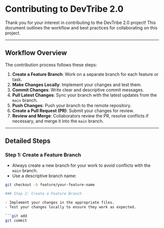 # Contributing to DevTribe 2.0

Thank you for your interest in contributing to the DevTribe 2.0 project! This document outlines the workflow and best practices for collaborating on this project.

---

## Workflow Overview

The contribution process follows these steps:
1. **Create a Feature Branch**: Work on a separate branch for each feature or task.
2. **Make Changes Locally**: Implement your changes and test them.
3. **Commit Changes**: Write clear and descriptive commit messages.
4. **Pull Latest Changes**: Sync your branch with the latest updates from the `main` branch.
5. **Push Changes**: Push your branch to the remote repository.
6. **Create a Pull Request (PR)**: Submit your changes for review.
7. **Review and Merge**: Collaborators review the PR, resolve conflicts if necessary, and merge it into the `main` branch.

---

## Detailed Steps

### Step 1: Create a Feature Branch
- Always create a new branch for your work to avoid conflicts with the `main` branch.
- Use a descriptive branch name:
```sh
git checkout -b feature/your-feature-name

### Step 2: Create a Feature Branch

- Implement your changes in the appropriate files.
- Test your changes locally to ensure they work as expected.

```git add
git commit
```